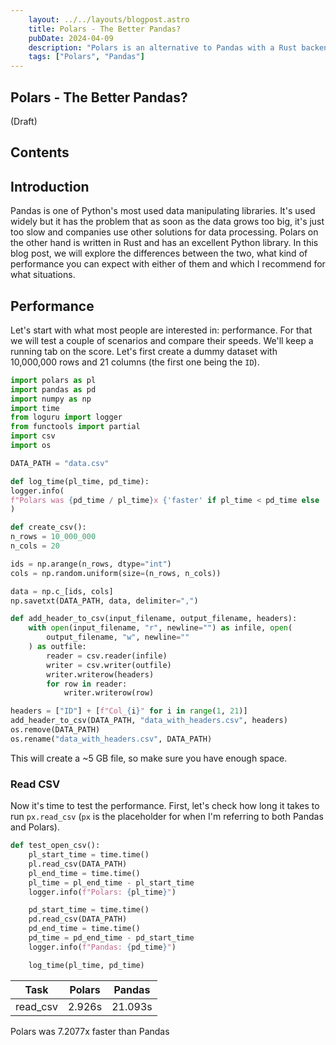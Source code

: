 ```yaml
---
    layout: ../../layouts/blogpost.astro
    title: Polars - The Better Pandas?
    pubDate: 2024-04-09
    description: "Polars is an alternative to Pandas with a Rust backend"
    tags: ["Polars", "Pandas"]
---
```


## Polars - The Better Pandas?

(Draft)

## Contents

## Introduction

Pandas is one of Python's most used data manipulating libraries. It's used widely but it has the problem that as soon as the data grows too big, it's just too slow and companies use other solutions for data processing. Polars on the other hand is written in Rust and has an excellent Python library. In this blog post, we will explore the differences between the two, what kind of performance you can expect with either of them and which I recommend for what situations.

## Performance

Let's start with what most people are interested in: performance. For that we will test a couple of scenarios and compare their speeds. We'll keep a running tab on the score. Let's first create a dummy dataset with 10,000,000 rows and 21 columns (the first one being the `ID`).

```python
import polars as pl
import pandas as pd
import numpy as np
import time
from loguru import logger
from functools import partial
import csv
import os

DATA_PATH = "data.csv"

def log_time(pl_time, pd_time):
logger.info(
f"Polars was {pd_time / pl_time}x {'faster' if pl_time < pd_time else 'slower'} than Pandas"
)

def create_csv():
n_rows = 10_000_000
n_cols = 20

ids = np.arange(n_rows, dtype="int")
cols = np.random.uniform(size=(n_rows, n_cols))

data = np.c_[ids, cols]
np.savetxt(DATA_PATH, data, delimiter=",")

def add_header_to_csv(input_filename, output_filename, headers):
    with open(input_filename, "r", newline="") as infile, open(
        output_filename, "w", newline=""
    ) as outfile:
        reader = csv.reader(infile)
        writer = csv.writer(outfile)
        writer.writerow(headers)
        for row in reader:
            writer.writerow(row)

headers = ["ID"] + [f"Col_{i}" for i in range(1, 21)]
add_header_to_csv(DATA_PATH, "data_with_headers.csv", headers)
os.remove(DATA_PATH)
os.rename("data_with_headers.csv", DATA_PATH)

```

This will create a ~5 GB file, so make sure you have enough space.

### Read CSV

Now it's time to test the performance. First, let's check how long it takes to run `px.read_csv` (`px` is the placeholder for when I'm referring to both Pandas and Polars).

```python
def test_open_csv():
    pl_start_time = time.time()
    pl.read_csv(DATA_PATH)
    pl_end_time = time.time()
    pl_time = pl_end_time - pl_start_time
    logger.info(f"Polars: {pl_time}")

    pd_start_time = time.time()
    pd.read_csv(DATA_PATH)
    pd_end_time = time.time()
    pd_time = pd_end_time - pd_start_time
    logger.info(f"Pandas: {pd_time}")

    log_time(pl_time, pd_time)
```

| Task     | Polars | Pandas  |
| -------- | ------ | ------- |
| read_csv | 2.926s | 21.093s |

Polars was 7.2077x faster than Pandas
